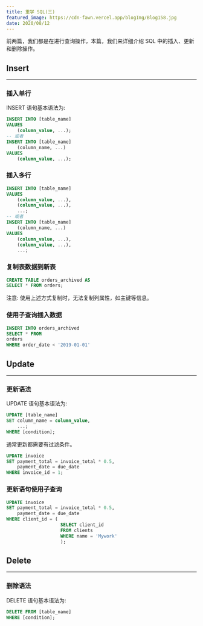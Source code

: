 ```yaml
---
title: 重学 SQL(三)
featured_image: https://cdn-fawn.vercel.app/blogImg/Blog158.jpg
date: 2020/08/12
---
```


前两篇，我们都是在进行查询操作，本篇，我们来详细介绍 SQL 中的插入、更新和删除操作。

## Insert
***  
### 插入单行
INSERT 语句基本语法为: 
``` sql
INSERT INTO [table_name] 
VALUES 
    (column_value, ...);
-- 或者
INSERT INTO [table_name]
    (column_name, ...) 
VALUES 
    (column_value, ...);
```

### 插入多行
``` sql
INSERT INTO [table_name] 
VALUES 
    (column_value, ...), 
    (column_value, ...),
    ...;
-- 或者
INSERT INTO [table_name]
    (column_name, ...) 
VALUES 
    (column_value, ...),
    (column_value, ...),
    ...;
```

### 复制表数据到新表
``` sql
CREATE TABLE orders_archived AS
SELECT * FROM orders;
```

注意: 使用上述方式复制时，无法复制列属性，如主键等信息。

### 使用子查询插入数据
``` sql
INSERT INTO orders_archived
SELECT * FROM
orders
WHERE order_date < '2019-01-01'
```

## Update
***  
### 更新语法
UPDATE 语句基本语法为: 
``` sql
UPDATE [table_name] 
SET column_name = column_value, 
    ...; 
WHERE [condition];
```

通常更新都需要有过滤条件。
``` sql
UPDATE invoice
SET payment_total = invoice_total * 0.5,
    payment_date = due_date
WHERE invoice_id = 1;
```

### 更新语句使用子查询
``` sql
UPDATE invoice
SET payment_total = invoice_total * 0.5,
    payment_date = due_date
WHERE client_id = (
                    SELECT client_id 
                    FROM clients
                    WHERE name = 'Mywork'
                    );
```

## Delete
***  
### 删除语法
DELETE 语句基本语法为: 
``` sql
DELETE FROM [table_name]
WHERE [condition];
```